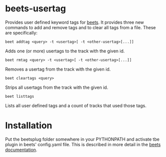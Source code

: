 # beets-usertag

Provides user defined keyword tags for
[beets](https://github.com/sampsyo/beets). It provides three new commands to
add and remove tags and to clear all tags from a file. These are specifically:

```
beet addtag <query> -t <usertag>[ -t <other-usertag>[...]]
```

Adds one (or more) usertags to the track with the given id.

```
beet rmtag <query> -t <usertag>[ -t <other-usertag>[...]]
```

Removes a usertag from the track with the given id.

```
beet cleartags <query>
```

Strips all usertags from the track with the given id.

```
beet listtags
```

Lists all user defined tags and a count of tracks that used those tags.

# Installation

Put the beetsplug folder somewhere in your PYTHONPATH and activate tbe plugin
in beets' config.yaml file. This is described in more detail in the [beets
documentation](http://beets.readthedocs.org/en/latest/index.html).
